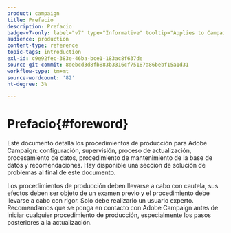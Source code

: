 ```yaml
---
product: campaign
title: Prefacio
description: Prefacio
badge-v7-only: label="v7" type="Informative" tooltip="Applies to Campaign Classic v7 only"
audience: production
content-type: reference
topic-tags: introduction
exl-id: c9e92fec-383e-46ba-bce1-183ac8f637de
source-git-commit: 8debcd3d8fb883b3316cf75187a86bebf15a1d31
workflow-type: tm+mt
source-wordcount: '82'
ht-degree: 3%

---
```


# Prefacio{#foreword}



Este documento detalla los procedimientos de producción para Adobe Campaign: configuración, supervisión, proceso de actualización, procesamiento de datos, procedimiento de mantenimiento de la base de datos y recomendaciones. Hay disponible una sección de solución de problemas al final de este documento.

Los procedimientos de producción deben llevarse a cabo con cautela, sus efectos deben ser objeto de un examen previo y el procedimiento debe llevarse a cabo con rigor. Solo debe realizarlo un usuario experto. Recomendamos que se ponga en contacto con Adobe Campaign antes de iniciar cualquier procedimiento de producción, especialmente los pasos posteriores a la actualización.
